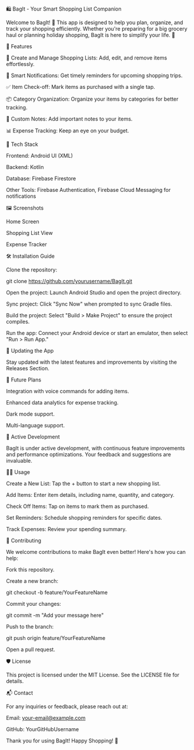 🛍️ BagIt - Your Smart Shopping List Companion

Welcome to BagIt! 🎉 This app is designed to help you plan, organize, and track your shopping efficiently. Whether you're preparing for a big grocery haul or planning holiday shopping, BagIt is here to simplify your life. 💼

🚀 Features

📝 Create and Manage Shopping Lists: Add, edit, and remove items effortlessly.

🔔 Smart Notifications: Get timely reminders for upcoming shopping trips.

✅ Item Check-off: Mark items as purchased with a single tap.

📦 Category Organization: Organize your items by categories for better tracking.

🎯 Custom Notes: Add important notes to your items.

📊 Expense Tracking: Keep an eye on your budget.

🎨 Tech Stack

Frontend: Android UI (XML)

Backend: Kotlin

Database: Firebase Firestore

Other Tools: Firebase Authentication, Firebase Cloud Messaging for notifications

🖼️ Screenshots

Home Screen

Shopping List View

Expense Tracker







🛠️ Installation Guide

Clone the repository:

git clone https://github.com/yourusername/BagIt.git

Open the project: Launch Android Studio and open the project directory.

Sync project: Click "Sync Now" when prompted to sync Gradle files.

Build the project: Select "Build > Make Project" to ensure the project compiles.

Run the app: Connect your Android device or start an emulator, then select "Run > Run App."

🔄 Updating the App

Stay updated with the latest features and improvements by visiting the Releases Section.

🚧 Future Plans

Integration with voice commands for adding items.

Enhanced data analytics for expense tracking.

Dark mode support.

Multi-language support.

🚀 Active Development

BagIt is under active development, with continuous feature improvements and performance optimizations. Your feedback and suggestions are invaluable.

🧑‍💻 Usage

Create a New List: Tap the + button to start a new shopping list.

Add Items: Enter item details, including name, quantity, and category.

Check Off Items: Tap on items to mark them as purchased.

Set Reminders: Schedule shopping reminders for specific dates.

Track Expenses: Review your spending summary.

🤝 Contributing

We welcome contributions to make BagIt even better! Here's how you can help:

Fork this repository.

Create a new branch:

git checkout -b feature/YourFeatureName

Commit your changes:

git commit -m "Add your message here"

Push to the branch:

git push origin feature/YourFeatureName

Open a pull request.

🛡️ License

This project is licensed under the MIT License. See the LICENSE file for details.

📬 Contact

For any inquiries or feedback, please reach out at:

Email: your-email@example.com

GitHub: YourGitHubUsername

Thank you for using BagIt! Happy Shopping! 🛒

